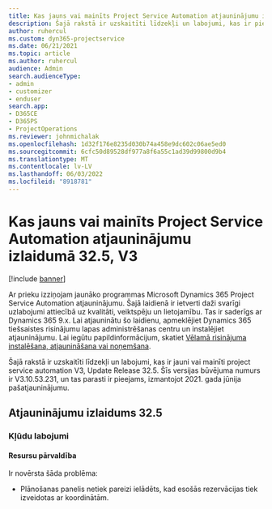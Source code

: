 ```yaml
---
title: Kas jauns vai mainīts Project Service Automation atjauninājumu izlaidumā 32.5, V3
description: Šajā rakstā ir uzskaitīti līdzekļi un labojumi, kas ir pieejami projektu pakalpojumu automatizācijas atjaunināšanas laidienā 32.5, V3.
author: ruhercul
ms.custom: dyn365-projectservice
ms.date: 06/21/2021
ms.topic: article
ms.author: ruhercul
audience: Admin
search.audienceType:
- admin
- customizer
- enduser
search.app:
- D365CE
- D365PS
- ProjectOperations
ms.reviewer: johnmichalak
ms.openlocfilehash: 1d32f176e8235d030b74a458e9dc602c06ae5ed0
ms.sourcegitcommit: 6cfc50d89528df977a8f6a55c1ad39d99800d9b4
ms.translationtype: MT
ms.contentlocale: lv-LV
ms.lasthandoff: 06/03/2022
ms.locfileid: "8918781"
---
```

# <a name="whats-new-or-changed-in-project-service-automation-update-release-325-v3"></a>Kas jauns vai mainīts Project Service Automation atjauninājumu izlaidumā 32.5, V3

[!include [banner](../includes/psa-now-project-operations.md)]

Ar prieku izziņojam jaunāko programmas Microsoft Dynamics 365 Project Service Automation atjauninājumu. Šajā laidienā ir ietverti daži svarīgi uzlabojumi attiecībā uz kvalitāti, veiktspēju un lietojamību. Tas ir saderīgs ar Dynamics 365 9.x. Lai atjauninātu šo laidienu, apmeklējiet Dynamics 365 tiešsaistes risinājumu lapas administrēšanas centru un instalējiet atjauninājumu. Lai iegūtu papildinformācijum, skatiet [Vēlamā risinājuma instalēšana, atjaunināšana vai noņemšana](/power-platform/admin/install-remove-preferred-solution).

Šajā rakstā ir uzskaitīti līdzekļi un labojumi, kas ir jauni vai mainīti project service automation V3, Update Release 32.5. Šīs versijas būvējuma numurs ir V3.10.53.231, un tas parasti ir pieejams, izmantojot 2021. gada jūnija pašatjauninājumu.

## <a name="update-release-325"></a>Atjauninājumu izlaidums 32.5

### <a name="bug-fixes"></a>Kļūdu labojumi

#### <a name="resource-management"></a>Resursu pārvaldība

Ir novērsta šāda problēma:

- Plānošanas panelis netiek pareizi ielādēts, kad esošās rezervācijas tiek izveidotas ar koordinātām.

